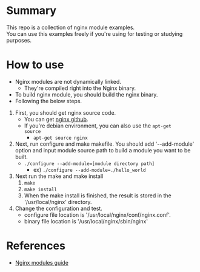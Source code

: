 # Summary
This repo is a collection of nginx module examples.<br>
You can use this examples freely if you're using for testing or studying purposes.


# How to use
* Nginx modules are not dynamically linked.
	* They're compiled right into the Nginx binary.
* To build nginx module, you should build the nginx binary.
* Following the below steps.


1. First, you should get nginx source code.
	* You can get [nginx github](https://github.com/nginx/nginx).
	* If you're debian environment, you can also use the <code>apt-get source</code>
		* <code>apt-get source nginx</code>
2. Next, run configure and make makefile. You should add '--add-module' option and input module source path to build a module you want to be built.
	* <code>./configure --add-module=[module directory path]</code>
		* ex) <code>./configure --add-module=./hello_world</code>
3. Next run the make and make install
	1. <code>make</code>
	2. <code>make install</code>
	3. When the make install is finished, the result is stored in the '/usr/local/nginx' directory.
4. Change the configuration and test.
	* configure file location is '/usr/local/nginx/conf/nginx.conf'.
	* binary file location is '/usr/local/nginx/sbin/nginx' 



# References
* [Nginx modules guide](http://www.evanmiller.org/nginx-modules-guide.html)